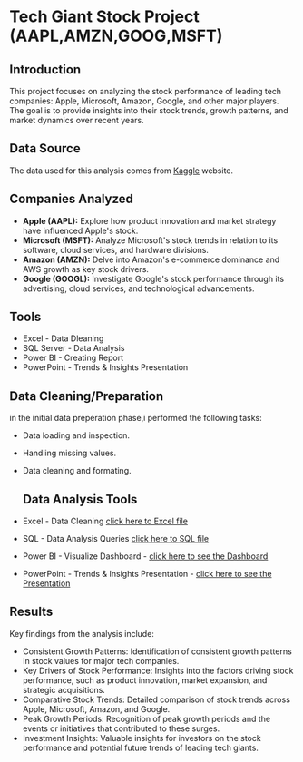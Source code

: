# Tech Giant Stock Project (AAPL,AMZN,GOOG,MSFT)

## Introduction
This project focuses on analyzing the stock performance of leading tech companies: Apple, Microsoft, Amazon, Google, and other major players. The goal is to provide insights into their stock trends, growth patterns, and market dynamics over recent years.

## Data Source
The data used for this analysis comes from [Kaggle](https://www.kaggle.com/datasets/beeru999/amazon-microsoft-apple-google-stocks-data?select=AMZN_data.csv) website.

## Companies Analyzed
- **Apple (AAPL):** Explore how product innovation and market strategy have influenced Apple's stock.
- **Microsoft (MSFT):** Analyze Microsoft's stock trends in relation to its software, cloud services, and hardware divisions.
- **Amazon (AMZN):** Delve into Amazon's e-commerce dominance and AWS growth as key stock drivers.
- **Google (GOOGL):** Investigate Google's stock performance through its advertising, cloud services, and technological advancements.

## Tools
- Excel - Data Dleaning
- SQL Server - Data Analysis
- Power BI  - Creating Report
- PowerPoint - Trends & Insights Presentation


## Data Cleaning/Preparation
 in the initial data preperation phase,i performed the following tasks:
- Data loading and inspection.
- Handling missing values.
- Data cleaning and formating.
 

  ## Data Analysis Tools
- Excel - Data Cleaning [click here to Excel file](https://github.com/shonlugassy/Tech-Giant-Stock-Project/blob/main/Tech%20Giants%20Stock%20Data%20project/TechGiants_TBLS.xlsx)
- SQL - Data Analysis Queries [click here to SQL file](https://github.com/shonlugassy/Tech-Giant-Stock-Project/blob/main/Tech%20Giants%20Stock%20Data%20project/TechGiantsQuerysAnalysis.sql)
- Power BI - Visualize Dashboard - [click here to see the Dashboard](https://github.com/shonlugassy/Tech-Giant-Stock-Project/blob/main/Tech%20Giants%20Stock%20Data%20project/Tech%20Giants%20Stock%20KPI.pbix)
- PowerPoint - Trends & Insights Presentation - [click here to see the Presentation](https://github.com/shonlugassy/Tech-Giant-Stock-Project/blob/main/Tech%20Giants%20Stock%20Data%20project/Tech%20Giants%20Stock.pptx)


## Results
Key findings from the analysis include:
- Consistent Growth Patterns: Identification of consistent growth patterns in stock values for major tech companies.
- Key Drivers of Stock Performance: Insights into the factors driving stock performance, such as product innovation, market expansion, and strategic acquisitions.
- Comparative Stock Trends: Detailed comparison of stock trends across Apple, Microsoft, Amazon, and Google.
- Peak Growth Periods: Recognition of peak growth periods and the events or initiatives that contributed to these surges.
- Investment Insights: Valuable insights for investors on the stock performance and potential future trends of leading tech giants.



